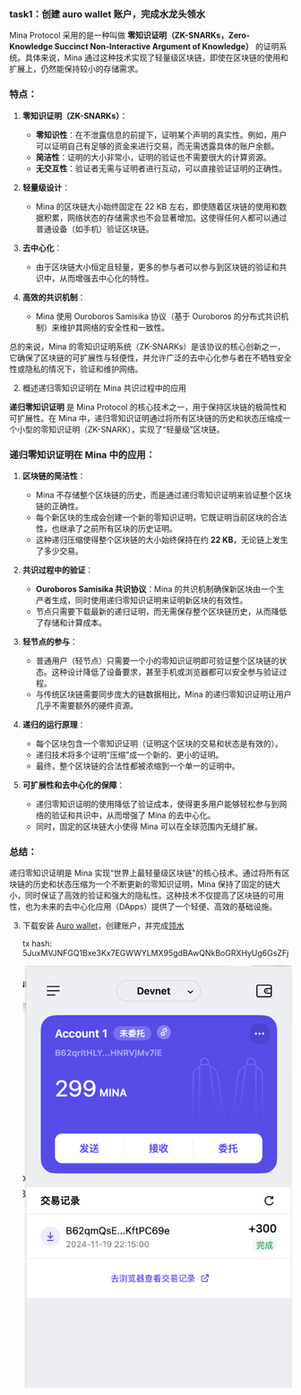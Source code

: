 
### task1：创建 auro wallet 账户，完成水龙头领水
   Mina Protocol 采用的是一种叫做 **零知识证明（ZK-SNARKs，Zero-Knowledge Succinct Non-Interactive Argument of Knowledge）** 的证明系统。具体来说，Mina 通过这种技术实现了轻量级区块链，即使在区块链的使用和扩展上，仍然能保持较小的存储需求。

### 特点：
1. **零知识证明（ZK-SNARKs）**：
   - **零知识性**：在不泄露信息的前提下，证明某个声明的真实性。例如，用户可以证明自己有足够的资金来进行交易，而无需透露具体的账户余额。
   - **简洁性**：证明的大小非常小，证明的验证也不需要很大的计算资源。
   - **无交互性**：验证者无需与证明者进行互动，可以直接验证证明的正确性。

2. **轻量级设计**：
   - Mina 的区块链大小始终固定在 22 KB 左右，即使随着区块链的使用和数据积累，网络状态的存储需求也不会显著增加。这使得任何人都可以通过普通设备（如手机）验证区块链。

3. **去中心化**：
   - 由于区块链大小恒定且轻量，更多的参与者可以参与到区块链的验证和共识中，从而增强去中心化的特性。

4. **高效的共识机制**：
   - Mina 使用 Ouroboros Samisika 协议（基于 Ouroboros 的分布式共识机制）来维护其网络的安全性和一致性。

总的来说，Mina 的零知识证明系统（ZK-SNARKs）是该协议的核心创新之一，它确保了区块链的可扩展性与轻便性，并允许广泛的去中心化参与者在不牺牲安全性或隐私的情况下，验证和维护网络。

2. 概述递归零知识证明在 Mina 共识过程中的应用

**递归零知识证明** 是 Mina Protocol 的核心技术之一，用于保持区块链的极简性和可扩展性。在 Mina 中，递归零知识证明通过将所有区块链的历史和状态压缩成一个小型的零知识证明（ZK-SNARK），实现了“轻量级”区块链。

### 递归零知识证明在 Mina 中的应用：
1. **区块链的简洁性**：
   - Mina 不存储整个区块链的历史，而是通过递归零知识证明来验证整个区块链的正确性。
   - 每个新区块的生成会创建一个新的零知识证明，它既证明当前区块的合法性，也继承了之前所有区块的历史证明。
   - 这种递归压缩使得整个区块链的大小始终保持在约 **22 KB**，无论链上发生了多少交易。

2. **共识过程中的验证**：
   - **Ouroboros Samisika 共识协议**：Mina 的共识机制确保新区块由一个生产者生成，同时使用递归零知识证明来证明新区块的有效性。
   - 节点只需要下载最新的递归证明，而无需保存整个区块链历史，从而降低了存储和计算成本。

3. **轻节点的参与**：
   - 普通用户（轻节点）只需要一个小的零知识证明即可验证整个区块链的状态。这种设计降低了设备要求，甚至手机或浏览器都可以安全参与验证过程。
   - 与传统区块链需要同步庞大的链数据相比，Mina 的递归零知识证明让用户几乎不需要额外的硬件资源。

4. **递归的运行原理**：
   - 每个区块包含一个零知识证明（证明这个区块的交易和状态是有效的）。
   - 递归技术将多个证明“压缩”成一个新的、更小的证明。
   - 最终，整个区块链的合法性都被浓缩到一个单一的证明中。

5. **可扩展性和去中心化的保障**：
   - 递归零知识证明的使用降低了验证成本，使得更多用户能够轻松参与到网络的验证和共识中，从而增强了 Mina 的去中心化。
   - 同时，固定的区块链大小使得 Mina 可以在全球范围内无缝扩展。

### 总结：
递归零知识证明是 Mina 实现“世界上最轻量级区块链”的核心技术。通过将所有区块链的历史和状态压缩为一个不断更新的零知识证明，Mina 保持了固定的链大小，同时保证了高效的验证和强大的隐私性。这种技术不仅提高了区块链的可用性，也为未来的去中心化应用（DApps）提供了一个轻便、高效的基础设施。

3. 下载安装 [Auro wallet](https://www.aurowallet.com/download/)，创建账户，并完成[领水](https://faucet.minaprotocol.com/)

    tx hash: 5JuxMVJNFGQ1Bxe3Kx7EGWWYLMX95gdBAwQNkBoGRXHyUg6GsZFj
             
    ![alt text](1120_1.png)

